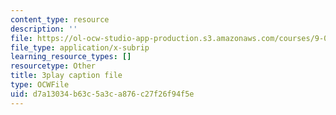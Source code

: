 ```yaml
---
content_type: resource
description: ''
file: https://ol-ocw-studio-app-production.s3.amazonaws.com/courses/9-00sc-introduction-to-psychology-fall-2011/d7a13034b63c5a3ca876c27f26f94f5e_76O3rulk844.vtt
file_type: application/x-subrip
learning_resource_types: []
resourcetype: Other
title: 3play caption file
type: OCWFile
uid: d7a13034-b63c-5a3c-a876-c27f26f94f5e
---
```

